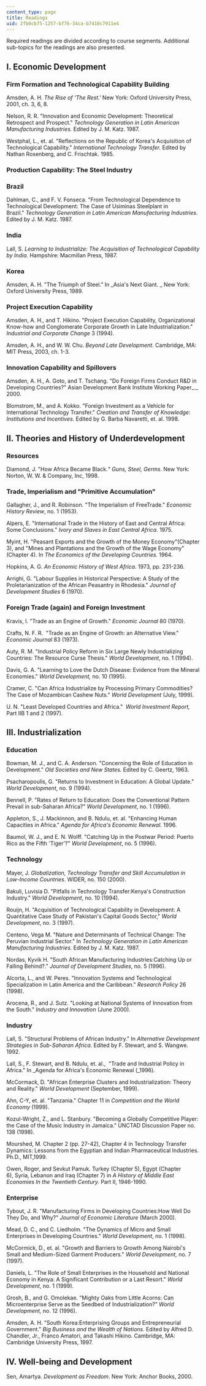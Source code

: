 ```yaml
---
content_type: page
title: Readings
uid: 2fb0cb75-1257-bf76-34ca-b7410c7911e4
---
```


Required readings are divided according to course segments. Additional sub-topics for the readings are also presented.

I. Economic Development
-----------------------

### Firm Formation and Technological Capability Building

Amsden, A. H. _The Rise of 'The Rest.'_ New York: Oxford University Press, 2001, ch. 3, 6, 8.

Nelson, R. R. "Innovation and Economic Development: Theoretical Retrospect and Prospect." _Technology Generation_ _in Latin American Manufacturing Industries._ Edited by J. M. Katz. 1987.

Westphal, L., et. al. "Reflections on the Republic of Korea's Acquisition of Technological Capability." _International Technology Transfer._ Edited by Nathan Rosenberg, and C. Frischtak. 1985.

### Production Capability: The Steel Industry

### Brazil

Dahlman, C., and F. V. Fonseca. "From Technological Dependence to Technological Development: The Case of Usiminas Steelplant in Brazil." _Technology Generation in_ _Latin American Manufacturing Industries._ Edited by J. M. Katz. 1987.

### India

Lall, S. _Learning to Industrialize: The Acquisition of_ _Technological Capability by India._ Hampshire: Macmillan Press, 1987.

### Korea

Amsden, A. H. "The Triumph of Steel." In _Asia's Next Giant. _ New York: Oxford University Press, 1989.

### Project Execution Capability

Amsden, A. H., and T. Hikino. "Project Execution Capability, Organizational Know-how and Conglomerate Corporate Growth in Late Industrialization." _Industrial and Corporate Change_ 3 (1994).

Amsden, A. H., and W. W. Chu. _Beyond Late Development._ Cambridge, MA: MIT Press, 2003, ch. 1-3.

### Innovation Capability and Spillovers

Amsden, A. H., A. Goto, and T. Tschang. "Do Foreign Firms Conduct R&D in Developing Countries?" Asian Development Bank Institute Working Paper_._ 2000.

Blomstrom, M., and A. Kokko. "Foreign Investment as a Vehicle for International Technology Transfer." _Creation and Transfer of Knowledge_: _Institutions and Incentives._ Edited by G. Barba Navaretti, et. al. 1998.

II. Theories and History of Underdevelopment
--------------------------------------------

### Resources

Diamond, J. "How Africa Became Black._"_ _Guns, Steel, Germs_. New York: Norton, W. W. & Company, Inc, 1998.

### Trade, Imperialism and "Primitive Accumulation"

Gallagher, J., and R. Robinson. "The Imperialism of FreeTrade." _Economic History Review_, no. 1 (1953).

Alpers, E. "International Trade in the History of East and Central Africa: Some Conclusions." _Ivory and Slaves in East Central Africa._ 1975.

Myint, H. "Peasant Exports and the Growth of the Money Economy"(Chapter 3), and "Mines and Plantations and the Growth of the Wage Economy"(Chapter 4). In _The Economics of the Developing Countries._ 1964.

Hopkins, A. G. _An Economic History of West Africa._ 1973, pp. 231-236.

Arrighi, G. "Labour Supplies in Historical Perspective: A Study of the Proletarianization of the African Peasantry in Rhodesia." _Journal of Development Studies_ 6 (1970).

### Foreign Trade (again) and Foreign Investment

Kravis, I. "Trade as an Engine of Growth." _Economic Journal_ 80 (1970).

Crafts, N. F. R.  "Trade as an Engine of Growth: an Alternative View." _Economic Journal_ 83 (1973).

Auty, R. M. "Industrial Policy Reform in Six Large Newly Industrializing Countries: The Resource Curse Thesis." _World Development_, no. 1 (1994).

Davis, G. A. "Learning to Love the Dutch Disease: Evidence from the Mineral Economies." _World Development,_ no. 10 (1995).

Cramer, C. "Can Africa Industrialize by Processing Primary Commodities? The Case of Mozambican Cashew Nuts." _World Development_ (July, 1999).

U. N. "Least Developed Countries and Africa."  _World Investment Report,_ Part IIB 1 and 2 (1997).

III. Industrialization
----------------------

### Education

Bowman, M. J., and C. A. Anderson. "Concerning the Role of Education in Development." _Old Societies and New States._ Edited by C. Geertz, 1963.

Psacharopoulis, G. "Returns to Investment in Education: A Global Update." _World Development_, no. 9 (1994).

Bennell, P. "Rates of Return to Education: Does the Conventional Pattern Prevail in sub-Saharan Africa?" _World Development_, no. 1 (1996).

Appleton, S., J. Mackinnon, and B. Ndulu, et. al. "Enhancing Human Capacities in Africa." _Agenda for Africa's Economic Renewal_. 1996.

Baumol, W. J., and E. N. Wolff. "Catching Up in the Postwar Period: Puerto Rico as the Fifth 'Tiger'?" _World Development_, no. 5 (1996).

### Technology

Mayer, J. _Globalization, Technology Transfer and Skill Accumulation in Low-Income Countries_. WIDER, no. 150 (2000).

Bakuli, Luvisia D. "Pitfalls in Technology Transfer:Kenya's Construction Industry." _World Development_, no. 10 (1994).

Rouijn, H. "Acquisition of Technological Capability in Development: A Quantitative Case Study of Pakistan's Capital Goods Sector," _World Development_, no. 3 (1997).

Centeno, Vega M. "Nature and Determinants of Technical Change: The Peruvian Industrial Sector." In _Technology Generation in Latin American Manufacturing Industries._ Edited by J. M. Katz. 1987.

Nordas, Kyvik H. "South African Manufacturing Industries:Catching Up or Falling Behind?." _Journal of Development Studies_, no. 5 (1996).

Alcorta, L., and W. Peres. "Innovation Systems and Technological Specialization in Latin America and the Caribbean." _Research Policy_ 26 (1998).

Arocena, R., and J. Sutz. "Looking at National Systems of Innovation from the South." _Industry and Innovation_ (June 2000).

### Industry

Lall, S. "Structural Problems of African Industry." In _Alternative Development Strategies in Sub-Saharan Africa_. Edited by F. Stewart, and S. Wangwe. 1992.

Lall, S., F. Stewart, and B. Ndulu, et. al.,  "Trade and Industrial Policy in Africa." In _Agenda for Africa's Economic Renewal (_1996).

McCormack, D. "African Enterprise Clusters and Industrialization: Theory and Reality." _World Development_ (September, 1999).

Ahn, C-Y, et. al. "Tanzania." Chapter 11 in _Competition and the World Economy_ (1999).

Kozul-Wright, Z., and L. Stanbury. "Becoming a Globally Competitive Player: the Case of the Music Industry in Jamaica." UNCTAD Discussion Paper no. 138 (1998).

Mourshed, M. Chapter 2 (pp. 27-42), Chapter 4 in Technology Transfer Dynamics: Lessons from the Egyptian and Indian Pharmaceutical Industries. Ph.D., MIT,1999.

Owen, Roger, and Sevkut Pamuk. Turkey (Chapter 5), Egypt (Chapter 6), Syria, Lebanon and Iraq (Chapter 7) in _A History of Middle East Economies_ _In the Twentieth Century._ Part II, 1946-1990.

### Enterprise

Tybout, J. R. "Manufacturing Firms in Developing Countries:How Well Do They Do, and Why?" _Journal of Economic Literature_ (March 2000).

Mead, D. C., and C. Liedholm. "The Dynamics of Micro and Small Enterprises in Developing Countries." _World Development_, no. 1 (1998).

McCormick, D., et. al. "Growth and Barriers to Growth Among Nairobi's Small and Medium-Sized Garment Producers." _World Development,_ no. 7 (1997).

Daniels, L. "The Role of Small Enterprises in the Household and National Economy in Kenya: A Significant Contribution or a Last Resort." _World Development_, no. 1 (1999).

Grosh, B., and G. Omolekae. "Mighty Oaks from Little Acorns: Can Microenterprise Serve as the Seedbed of Industrialization?" _World Development,_ no. 12 (1996).

Amsden, A. H. "South Korea:Enterprising Groups and Entrepreneurial Government." _Big Business and the Wealth of Nations._ Edited by Alfred D. Chandler, Jr., Franco Amatori, and Takashi Hikino. Cambridge, MA: Cambridge University Press, 1997.

IV. Well-being and Development
------------------------------

Sen, Amartya. _Development as Freedom_. New York: Anchor Books, 2000.